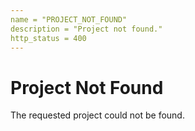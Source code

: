 ```yaml
---
name = "PROJECT_NOT_FOUND"
description = "Project not found."
http_status = 400
---
```


# Project Not Found

The requested project could not be found.
